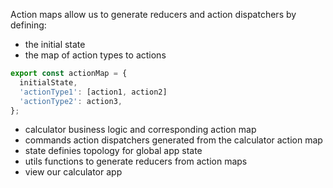 Action maps allow us to generate reducers and action dispatchers by defining:
- the initial state
- the map of action types to actions

```javascript
export const actionMap = {
  initialState,
  'actionType1': [action1, action2]
  'actionType2': action3,
};
```

- calculator
    business logic and corresponding action map
- commands
    action dispatchers generated from the calculator action map
- state
    definies topology for global app state
- utils
    functions to generate reducers from action maps
- view
    our calculator app